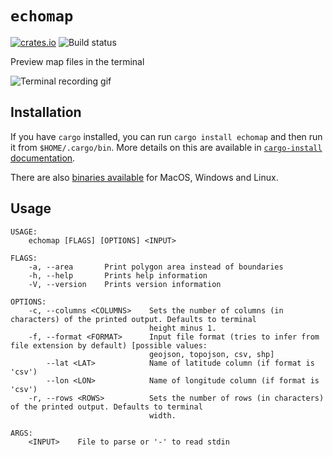 # `echomap`

[![crates.io](https://img.shields.io/crates/v/echomap.svg)](https://crates.io/crates/echomap)
![Build status](https://github.com/pjsier/echomap/workflows/CI%20Checks/badge.svg)

Preview map files in the terminal

![Terminal recording gif](https://raw.githubusercontent.com/pjsier/echomap/master/img/recording.gif?raw=true)

## Installation

If you have `cargo` installed, you can run `cargo install echomap` and then run it from `$HOME/.cargo/bin`. More details on this are available in [`cargo-install` documentation](https://doc.rust-lang.org/cargo/commands/cargo-install.html).

There are also [binaries available](https://github.com/pjsier/echomap/releases) for MacOS, Windows and Linux.

## Usage

```
USAGE:
    echomap [FLAGS] [OPTIONS] <INPUT>

FLAGS:
    -a, --area       Print polygon area instead of boundaries
    -h, --help       Prints help information
    -V, --version    Prints version information

OPTIONS:
    -c, --columns <COLUMNS>    Sets the number of columns (in characters) of the printed output. Defaults to terminal
                               height minus 1.
    -f, --format <FORMAT>      Input file format (tries to infer from file extension by default) [possible values:
                               geojson, topojson, csv, shp]
        --lat <LAT>            Name of latitude column (if format is 'csv')
        --lon <LON>            Name of longitude column (if format is 'csv')
    -r, --rows <ROWS>          Sets the number of rows (in characters) of the printed output. Defaults to terminal
                               width.

ARGS:
    <INPUT>    File to parse or '-' to read stdin
```
